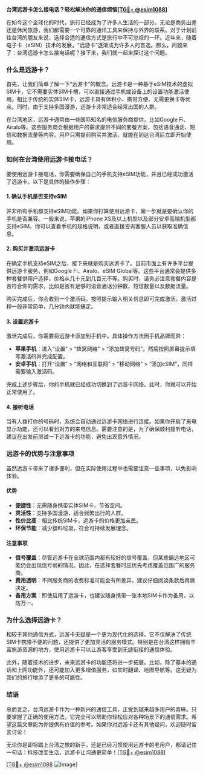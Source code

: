 **台湾远游卡怎么接电话？轻松解决你的通信烦恼[[TG💪+ @esim1088](https://t.me/s/esim1088)]**

在如今这个全球化的时代，旅行已经成为了许多人生活的一部分。无论是商务出差还是休闲旅游，我们都需要一个可靠的通讯工具来保持与外界的联系。对于计划前往台湾的朋友来说，选择合适的通信方式是旅行中不可忽视的一环。近年来，随着电子卡（eSIM）技术的发展，“远游卡”逐渐成为许多人的首选。那么，问题来了：台湾远游卡怎么接电话呢？接下来，我们就一起来探讨这个问题。

### **什么是远游卡？**
首先，让我们简单了解一下“远游卡”的概念。远游卡是一种基于eSIM技术的虚拟SIM卡，它不需要实体SIM卡槽，可以直接通过手机或设备上的设置功能激活使用。相比于传统的实体SIM卡，远游卡具有体积小、携带方便、无需更换卡等优点。同时，由于支持多国漫游，远游卡非常适合经常出国的人群。

在台湾地区，远游卡通常由一些国际知名的电信服务商提供，比如Google Fi、Airalo等。这些服务商会根据用户的需求提供不同的套餐方案，包括语音通话、短信和数据流量等内容。用户只需提前购买并激活，就能在到达台湾后立即开始使用。

### **如何在台湾使用远游卡接电话？**
要使用远游卡接电话，你需要确保自己的手机支持eSIM功能，并且已经成功激活了远游卡。以下是具体的操作步骤：

#### **1. 确认手机是否支持eSIM**
并非所有手机都支持eSIM功能。如果你打算使用远游卡，第一步就是要确认你的手机是否兼容。一般来说，苹果的iPhone XS及以上机型以及部分安卓高端机型都支持eSIM。你可以查看手机的规格说明，或者直接咨询客服人员以获取准确信息。

#### **2. 购买并激活远游卡**
在确定手机支持eSIM之后，接下来就是购买远游卡了。目前市面上有许多平台提供远游卡服务，例如Google Fi、Airalo、eSIM Global等。这些平台通常会提供多种套餐供用户选择，价格从几十元到几百元不等。购买时，请务必注意套餐内容是否符合你的需求，比如是否有足够的语音通话分钟数、短信数量以及数据流量。

购买完成后，你会收到一个激活码。按照提示输入相关信息即可完成激活。激活过程一般非常简单，几分钟内就能搞定。

#### **3. 设置远游卡**
激活完成后，你需要将远游卡添加到手机中。具体操作方法因手机品牌而异：

- **苹果手机**：进入“设置” > “蜂窝网络” > “添加蜂窝号码”。然后按照屏幕提示填写激活码并完成配置。
- **安卓手机**：打开“设置” > “网络和互联网” > “移动网络” > “添加eSIM”，同样需要输入激活码。

完成上述步骤后，你的手机就已经成功切换到了远游卡网络。此时，你就可以开始正常使用了。

#### **4. 接听电话**
当有人拨打你的号码时，系统会自动通过远游卡网络进行连接。如果你开启了来电显示功能，还可以看到对方的来电信息。需要注意的是，为了确保顺利接听电话，建议在出发前测试一下远游卡的功能，避免出现意外情况。

### **远游卡的优势与注意事项**
虽然远游卡带来了诸多便利，但在实际使用过程中也需要注意一些事项，以免影响体验。

#### **优势**
- **便捷性**：无需随身携带实体SIM卡，节省空间。
- **灵活性**：支持多国漫游，适合频繁出行的人群。
- **性价比高**：相比传统SIM卡，远游卡的价格更加亲民。
- **环保节能**：减少塑料垃圾，符合可持续发展理念。

#### **注意事项**
- **信号覆盖**：尽管远游卡在全球范围内都有较好的信号覆盖，但某些偏远地区可能仍会出现信号弱的情况。因此，在选择套餐时应优先考虑覆盖范围广的服务商。
- **费用透明**：不同服务商的收费标准可能会有所差异，建议仔细阅读条款后再做决定。
- **备用方案**：即使启用了远游卡，也建议随身携带一张本地SIM卡作为备用，以防万一。

### **为什么选择远游卡？**
相较于其他通信方式，远游卡无疑是一个更为现代化的选择。它不仅解决了传统SIM卡携带不便的问题，还提供了更加灵活的服务模式。特别是在台湾这样拥有丰富旅游资源的地方，使用远游卡可以让游客享受到无缝衔接的通信体验。

此外，随着技术的进步，未来远游卡的功能还将进一步拓展。比如，除了基本的通话和上网功能外，还可能加入更多增值服务，如实时翻译、地图导航等。这无疑为我们的旅行增添了更多的可能性。

### **结语**
总而言之，台湾远游卡作为一种新兴的通信工具，正受到越来越多用户的青睐。只要掌握了正确的使用方法，它完全可以帮助你轻松应对各种场景下的通信需求。希望这篇文章能为你提供有价值的参考。如果你对远游卡还有其他疑问，欢迎随时留言讨论！

无论你是即将踏上台湾之旅的新手，还是已经习惯使用远游卡的老用户，都请记住一句话：科技改变生活，远游卡让沟通更简单！[[TG💪+ @esim1088](https://t.me/s/esim1088)] 

[[TG💪+ @esim1088](https://t.me/s/esim1088) ![Image](https://i.postimg.cc/4NQfJmqS/Snipaste-2025-05-13-00-14-12.png)]